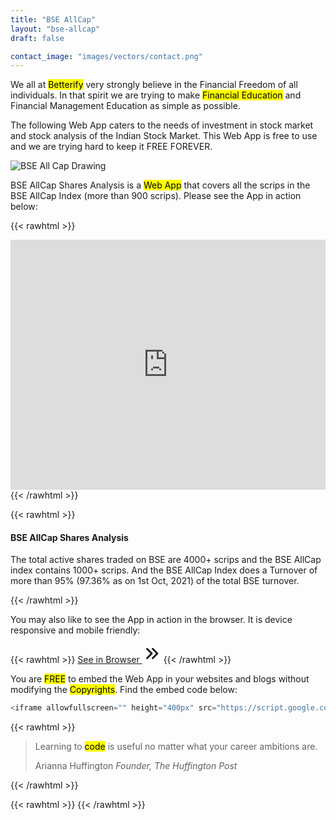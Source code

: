 ```yaml
---
title: "BSE AllCap"
layout: "bse-allcap"
draft: false

contact_image: "images/vectors/contact.png"
---
```


We all at <mark>Betterify</mark> very strongly believe in the Financial Freedom of all individuals. In that spirit we are trying to make <mark>Financial Education</mark> and Financial Management Education as simple as possible.

<span class="blue">The following Web App caters to the needs of investment in stock market and stock analysis of the Indian Stock Market. This Web App is free to use and we are trying hard to keep it FREE FOREVER.<span>

![BSE All Cap Drawing](https://docs.google.com/drawings/d/1hOAeX36wib0iSK6OmOyxfnMibK8HNosJBVfP-L6vSD0/export/png)

BSE AllCap Shares Analysis is a <mark>Web App</mark> that covers all the scrips in the BSE AllCap Index (more than 900 scrips). Please see the App in action below: 

{{< rawhtml >}}
<div class="card shadow mt-2 mb-4">
<iframe allowfullscreen="" height="400px" src="https://script.google.com/macros/s/AKfycbwiVPTW7ny7wYbeXNK09IFl4dks3LYiTE-zlv71C756rBdMN5YV1Efe8sJX9JLMq9MC/exec" style="border: 0px #ffffff none;" width="100%"></iframe>
</div>
{{< /rawhtml >}}

{{< rawhtml >}}
<div class="card bd-callout bd-callout-info shadow">
<h4 id="conveying-meaning-to-assistive-technologies">BSE AllCap Shares Analysis</h4>
<p class="yellow">The total active shares traded on BSE are 4000+ scrips and the BSE AllCap index contains 1000+ scrips. And the BSE AllCap Index does a Turnover of more than 95% (97.36% as on 1st Oct, 2021) of the total BSE turnover.</p>
</div>
{{< /rawhtml >}}

You may also like to see the App in action in the browser. It is device responsive and mobile friendly:

{{< rawhtml >}}
<a href="https://script.google.com/macros/s/AKfycbwiVPTW7ny7wYbeXNK09IFl4dks3LYiTE-zlv71C756rBdMN5YV1Efe8sJX9JLMq9MC/exec" target="_blank" class="btn btn-primary btn-lg mb-4">See in Browser <svg xmlns="http://www.w3.org/2000/svg" class="h-5 w-5" viewBox="0 0 20 20" width="30px" height="30px" fill="currentColor">
  <path fill-rule="evenodd" d="M10.293 15.707a1 1 0 010-1.414L14.586 10l-4.293-4.293a1 1 0 111.414-1.414l5 5a1 1 0 010 1.414l-5 5a1 1 0 01-1.414 0z" clip-rule="evenodd" />
  <path fill-rule="evenodd" d="M4.293 15.707a1 1 0 010-1.414L8.586 10 4.293 5.707a1 1 0 011.414-1.414l5 5a1 1 0 010 1.414l-5 5a1 1 0 01-1.414 0z" clip-rule="evenodd" />
</svg></a>
{{< /rawhtml >}}

You are <mark>FREE</mark> to embed the Web App in your websites and blogs without modifying the <mark>Copyrights</mark>. Find the embed code below:

```javascript
<iframe allowfullscreen="" height="400px" src="https://script.google.com/macros/s/AKfycbwiVPTW7ny7wYbeXNK09IFl4dks3LYiTE-zlv71C756rBdMN5YV1Efe8sJX9JLMq9MC/exec" style="border: 0px #ffffff none;" width="100%"></iframe>
```

{{< rawhtml >}}
<blockquote class="blockquote mb-0">
  <p>Learning to <mark>code</mark> is useful no matter what your career ambitions are.</p>
  <footer class="blockquote-footer">Arianna Huffington <cite title="Source Title">Founder, The Huffington Post</cite></footer>
</blockquote>  
{{< /rawhtml >}}

{{< rawhtml >}}
<rssapp-carousel id="tliKCJoKTZst9GBo"></rssapp-carousel><script src="https://widget.rss.app/v1/carousel.js" type="text/javascript" async></script>
{{< /rawhtml >}}